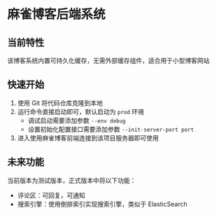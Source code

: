 # 麻雀博客后端系统

## 当前特性
该博客系统内置可持久化缓存，无需外部缓存组件，适合用于小型博客网站

## 快速开始
1. 使用 Git 将代码仓库克隆到本地
2. 运行命令直接启动即可，默认启动为 `prod` 环境
   - 调试启动需要添加参数 `--env debug`
   - 设置初始化配置接口需要添加参数 `--init-server-port port`
3. 进入使用麻雀博客前端连接到该项目服务器即可使用

## 未来功能
当前版本为测试版本，正式版本中将以下功能：
- 评论区：可回复，可通知
- 搜索引擎：使用倒排索引实现搜索引擎，类似于 ElasticSearch